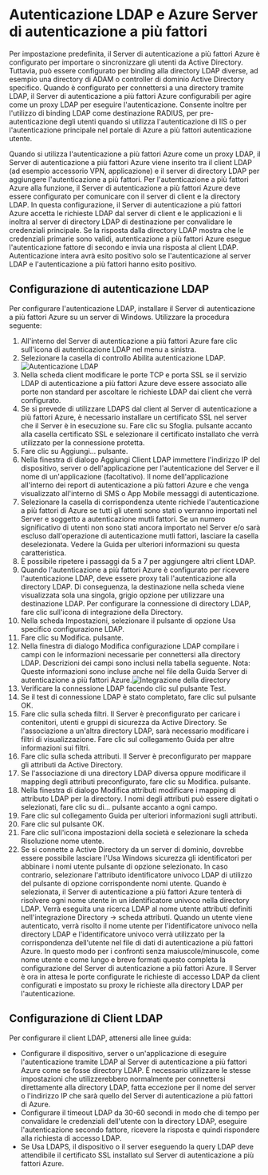 <properties 
    pageTitle="Autenticazione LDAP e Azure Server di autenticazione a più fattori"
    description="Questa è la pagina di autenticazione a più fattori Azure utili nella distribuzione di autenticazione LDAP e il Server di autenticazione a più fattori Azure."
    services="multi-factor-authentication"
    documentationCenter=""
    authors="kgremban"
    manager="femila"
    editor="curtand"/>

<tags
    ms.service="multi-factor-authentication"
    ms.workload="identity"
    ms.tgt_pltfrm="na"
    ms.devlang="na"
    ms.topic="get-started-article"
    ms.date="08/04/2016"
    ms.author="kgremban"/>

# <a name="ldap-authentication-and-azure-multi-factor-authentication-server"></a>Autenticazione LDAP e Azure Server di autenticazione a più fattori


Per impostazione predefinita, il Server di autenticazione a più fattori Azure è configurato per importare o sincronizzare gli utenti da Active Directory. Tuttavia, può essere configurato per binding alla directory LDAP diverse, ad esempio una directory di ADAM o controller di dominio Active Directory specifico. Quando è configurato per connettersi a una directory tramite LDAP, il Server di autenticazione a più fattori Azure configurabili per agire come un proxy LDAP per eseguire l'autenticazione. Consente inoltre per l'utilizzo di binding LDAP come destinazione RADIUS, per pre-autenticazione degli utenti quando si utilizza l'autenticazione di IIS o per l'autenticazione principale nel portale di Azure a più fattori autenticazione utente.

Quando si utilizza l'autenticazione a più fattori Azure come un proxy LDAP, il Server di autenticazione a più fattori Azure viene inserito tra il client LDAP (ad esempio accessorio VPN, applicazione) e il server di directory LDAP per aggiungere l'autenticazione a più fattori. Per l'autenticazione a più fattori Azure alla funzione, il Server di autenticazione a più fattori Azure deve essere configurato per comunicare con il server di client e la directory LDAP. In questa configurazione, il Server di autenticazione a più fattori Azure accetta le richieste LDAP dal server di client e le applicazioni e li inoltra al server di directory LDAP di destinazione per convalidare le credenziali principale. Se la risposta dalla directory LDAP mostra che le credenziali primarie sono validi, autenticazione a più fattori Azure esegue l'autenticazione fattore di secondo e invia una risposta al client LDAP. Autenticazione intera avrà esito positivo solo se l'autenticazione al server LDAP e l'autenticazione a più fattori hanno esito positivo.





## <a name="ldap-authentication-configuration"></a>Configurazione di autenticazione LDAP


Per configurare l'autenticazione LDAP, installare il Server di autenticazione a più fattori Azure su un server di Windows. Utilizzare la procedura seguente:

1. All'interno del Server di autenticazione a più fattori Azure fare clic sull'icona di autenticazione LDAP nel menu a sinistra.
2. Selezionare la casella di controllo Abilita autenticazione LDAP.![Autenticazione LDAP](./media/multi-factor-authentication-get-started-server-ldap/ldap2.png)
3. Nella scheda client modificare le porte TCP e porta SSL se il servizio LDAP di autenticazione a più fattori Azure deve essere associato alle porte non standard per ascoltare le richieste LDAP dai client che verrà configurato.
4. Se si prevede di utilizzare LDAPS dal client al Server di autenticazione a più fattori Azure, è necessario installare un certificato SSL nel server che il Server è in esecuzione su. Fare clic su Sfoglia. pulsante accanto alla casella certificato SSL e selezionare il certificato installato che verrà utilizzato per la connessione protetta.
5. Fare clic su Aggiungi... pulsante.
6. Nella finestra di dialogo Aggiungi Client LDAP immettere l'indirizzo IP del dispositivo, server o dell'applicazione per l'autenticazione del Server e il nome di un'applicazione (facoltativo). Il nome dell'applicazione all'interno dei report di autenticazione a più fattori Azure e che venga visualizzato all'interno di SMS o App Mobile messaggi di autenticazione.
7. Selezionare la casella di corrispondenza utente richiede l'autenticazione a più fattori di Azure se tutti gli utenti sono stati o verranno importati nel Server e soggetto a autenticazione mutli fattori. Se un numero significativo di utenti non sono stati ancora importato nel Server e/o sarà escluso dall'operazione di autenticazione mutli fattori, lasciare la casella deselezionata. Vedere la Guida per ulteriori informazioni su questa caratteristica.
8. È possibile ripetere i passaggi da 5 a 7 per aggiungere altri client LDAP.
9. Quando l'autenticazione a più fattori Azure è configurato per ricevere l'autenticazione LDAP, deve essere proxy tali l'autenticazione alla directory LDAP. Di conseguenza, la destinazione nella scheda viene visualizzata sola una singola, grigio opzione per utilizzare una destinazione LDAP. Per configurare la connessione di directory LDAP, fare clic sull'icona di integrazione della Directory.
10. Nella scheda Impostazioni, selezionare il pulsante di opzione Usa specifico configurazione LDAP.
11. Fare clic su Modifica. pulsante.
12. Nella finestra di dialogo Modifica configurazione LDAP compilare i campi con le informazioni necessarie per connettersi alla directory LDAP. Descrizioni dei campi sono inclusi nella tabella seguente. Nota: Queste informazioni sono incluse anche nel file della Guida Server di autenticazione a più fattori Azure.![Integrazione della directory](./media/multi-factor-authentication-get-started-server-ldap/ldap.png)
13. Verificare la connessione LDAP facendo clic sul pulsante Test.
14. Se il test di connessione LDAP è stato completato, fare clic sul pulsante OK.
15. Fare clic sulla scheda filtri. Il Server è preconfigurato per caricare i contenitori, utenti e gruppi di sicurezza da Active Directory. Se l'associazione a un'altra directory LDAP, sarà necessario modificare i filtri di visualizzazione. Fare clic sul collegamento Guida per altre informazioni sui filtri.
16. Fare clic sulla scheda attributi. Il Server è preconfigurato per mappare gli attributi da Active Directory.
17. Se l'associazione di una directory LDAP diversa oppure modificare il mapping degli attributi preconfigurato, fare clic su Modifica. pulsante.
18. Nella finestra di dialogo Modifica attributi modificare i mapping di attributo LDAP per la directory. I nomi degli attributi può essere digitati o selezionati, fare clic su di... pulsante accanto a ogni campo.
19. Fare clic sul collegamento Guida per ulteriori informazioni sugli attributi.
20. Fare clic sul pulsante OK.
21. Fare clic sull'icona impostazioni della società e selezionare la scheda Risoluzione nome utente.
22. Se si connette a Active Directory da un server di dominio, dovrebbe essere possibile lasciare l'Usa Windows sicurezza gli identificatori per abbinare i nomi utente pulsante di opzione selezionato. In caso contrario, selezionare l'attributo identificatore univoco LDAP di utilizzo del pulsante di opzione corrispondente nomi utente. Quando è selezionata, il Server di autenticazione a più fattori Azure tenterà di risolvere ogni nome utente in un identificatore univoco nella directory LDAP. Verrà eseguita una ricerca LDAP al nome utente attributi definiti nell'integrazione Directory -> scheda attributi. Quando un utente viene autenticato, verrà risolto il nome utente per l'identificatore univoco nella directory LDAP e l'identificatore univoco verrà utilizzato per la corrispondenza dell'utente nel file di dati di autenticazione a più fattori Azure. In questo modo per i confronti senza maiuscole/minuscole, come nome utente e come lungo e breve formati questo completa la configurazione del Server di autenticazione a più fattori Azure. Il Server è ora in attesa le porte configurate le richieste di accesso LDAP da client configurati e impostato su proxy le richieste alla directory LDAP per l'autenticazione.


## <a name="ldap-client-configuration"></a>Configurazione di Client LDAP

Per configurare il client LDAP, attenersi alle linee guida:

- Configurare il dispositivo, server o un'applicazione di eseguire l'autenticazione tramite LDAP al Server di autenticazione a più fattori Azure come se fosse directory LDAP. È necessario utilizzare le stesse impostazioni che utilizzerebbero normalmente per connettersi direttamente alla directory LDAP, fatta eccezione per il nome del server o l'indirizzo IP che sarà quello del Server di autenticazione a più fattori di Azure.
- Configurare il timeout LDAP da 30-60 secondi in modo che di tempo per convalidare le credenziali dell'utente con la directory LDAP, eseguire l'autenticazione secondo fattore, ricevere la risposta e quindi rispondere alla richiesta di accesso LDAP.
- Se Usa LDAPS, il dispositivo o il server eseguendo la query LDAP deve attendibile il certificato SSL installato sul Server di autenticazione a più fattori Azure.
